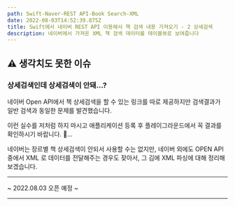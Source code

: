 ```yaml
---
path: Swift-Naver-REST API-Book Search-XML
date: 2022-08-03T14:52:39.875Z
title: Swift에서 네이버 REST API 이용해서 책 검색 내용 가져오기 - 2 상세검색
description: 네이버에서 가져온 XML 책 검색 데이터를 테이블뷰로 보여줍니다
---
```

## ⚠️ 생각치도 못한 이슈 
### 상세검색인데 상세검색이 안돼...?

네이버 Open API에서 책 상세검색을 할 수 있는 링크를 따로 제공하지만 검색결과가 일반 검색과 동일한 문제를 발견했습니다. 

이런 실수를 저처럼 하지 마시고 애플리케이션 등록 후 플레이그라운드에서 꼭 결과를 확인하시기 바랍니다. 🫠... 

네이버는 장르별 책 상세검색이 안되서 사용할 수는 없지만, 네이버 외에도 OPEN API 중에서 XML 로 데이터를 전달해주는 경우도 잦아서, 그 김에 XML 파싱에 대해 정리해보겠습니다. 



---



~ 2022.08.03 오픈 예정 ~

---

